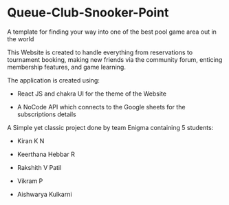 # Queue-Club-Snooker-Point
A template for finding your way into one of the best pool game area out in the world

This Website is created to handle everything from reservations to tournament booking, making new friends via the community forum, enticing membership features, and game learning.

The application is created using:

* React JS and chakra UI for the theme of the Website

* A NoCode API which connects to the Google sheets for the subscriptions details

A Simple yet classic project done by team Enigma containing 5 students:

* Kiran K N

* Keerthana Hebbar R

* Rakshith V Patil

* Vikram P

* Aishwarya Kulkarni
